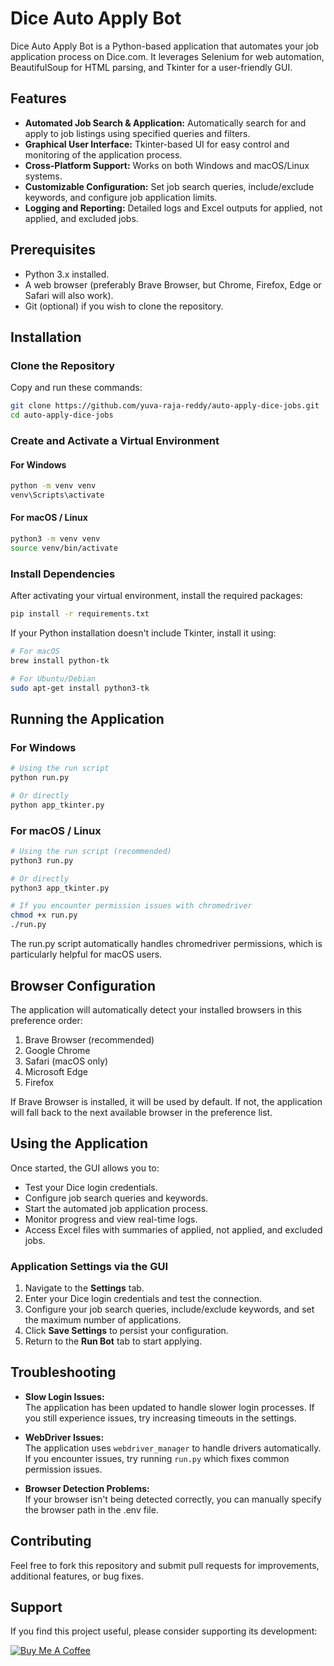 # Dice Auto Apply Bot

Dice Auto Apply Bot is a Python-based application that automates your job application process on Dice.com. It leverages Selenium for web automation, BeautifulSoup for HTML parsing, and Tkinter for a user-friendly GUI.

## Features
- **Automated Job Search & Application:** Automatically search for and apply to job listings using specified queries and filters.
- **Graphical User Interface:** Tkinter-based UI for easy control and monitoring of the application process.
- **Cross-Platform Support:** Works on both Windows and macOS/Linux systems.
- **Customizable Configuration:** Set job search queries, include/exclude keywords, and configure job application limits.
- **Logging and Reporting:** Detailed logs and Excel outputs for applied, not applied, and excluded jobs.

## Prerequisites
- Python 3.x installed.
- A web browser (preferably Brave Browser, but Chrome, Firefox, Edge or Safari will also work).
- Git (optional) if you wish to clone the repository.

## Installation

### Clone the Repository
Copy and run these commands:

```bash
git clone https://github.com/yuva-raja-reddy/auto-apply-dice-jobs.git
cd auto-apply-dice-jobs
```

### Create and Activate a Virtual Environment

#### For Windows
```bash
python -m venv venv
venv\Scripts\activate
```

#### For macOS / Linux
```bash
python3 -m venv venv
source venv/bin/activate
```

### Install Dependencies
After activating your virtual environment, install the required packages:

```bash
pip install -r requirements.txt
```

If your Python installation doesn't include Tkinter, install it using:

```bash
# For macOS
brew install python-tk

# For Ubuntu/Debian
sudo apt-get install python3-tk
```

## Running the Application

### For Windows
```bash
# Using the run script
python run.py

# Or directly
python app_tkinter.py
```

### For macOS / Linux
```bash
# Using the run script (recommended)
python3 run.py

# Or directly
python3 app_tkinter.py

# If you encounter permission issues with chromedriver
chmod +x run.py
./run.py
```

The run.py script automatically handles chromedriver permissions, which is particularly helpful for macOS users.

## Browser Configuration

The application will automatically detect your installed browsers in this preference order:
1. Brave Browser (recommended)
2. Google Chrome
3. Safari (macOS only)
4. Microsoft Edge
5. Firefox

If Brave Browser is installed, it will be used by default. If not, the application will fall back to the next available browser in the preference list.

## Using the Application

Once started, the GUI allows you to:
- Test your Dice login credentials.
- Configure job search queries and keywords.
- Start the automated job application process.
- Monitor progress and view real-time logs.
- Access Excel files with summaries of applied, not applied, and excluded jobs.

### Application Settings via the GUI
1. Navigate to the **Settings** tab.
2. Enter your Dice login credentials and test the connection.
3. Configure your job search queries, include/exclude keywords, and set the maximum number of applications.
4. Click **Save Settings** to persist your configuration.
5. Return to the **Run Bot** tab to start applying.

## Troubleshooting

- **Slow Login Issues:**  
  The application has been updated to handle slower login processes. If you still experience issues, try increasing timeouts in the settings.

- **WebDriver Issues:**  
  The application uses `webdriver_manager` to handle drivers automatically. If you encounter issues, try running `run.py` which fixes common permission issues.

- **Browser Detection Problems:**  
  If your browser isn't being detected correctly, you can manually specify the browser path in the .env file.

## Contributing
Feel free to fork this repository and submit pull requests for improvements, additional features, or bug fixes.

## Support
If you find this project useful, please consider supporting its development:

[![Buy Me A Coffee](https://img.shields.io/badge/Buy%20Me%20a%20Coffee-FFDD00?style=for-the-badge&logo=buy-me-a-coffee&logoColor=black)](https://buymeacoffee.com/yuvarajareddy)
